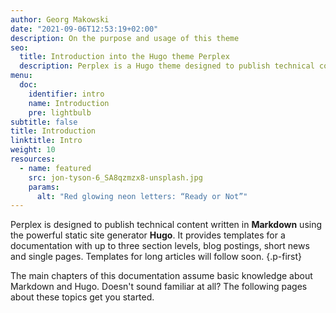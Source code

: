 ```yaml
---
author: Georg Makowski
date: "2021-09-06T12:53:19+02:00"
description: On the purpose and usage of this theme
seo:
  title: Introduction into the Hugo theme Perplex
  description: Perplex is a Hugo theme designed to publish technical content written in Markdown. There are layout variants for a documentation, a blog, a news feed and articles.
menu:
  doc:
    identifier: intro
    name: Introduction
    pre: lightbulb
subtitle: false
title: Introduction
linktitle: Intro
weight: 10
resources:
  - name: featured
    src: jon-tyson-6_SA8qzmzx8-unsplash.jpg
    params:
      alt: "Red glowing neon letters: “Ready or Not”"  
---
```


Perplex is designed to publish technical content written in **Markdown** using the powerful static site generator **Hugo**. It provides templates for a documentation with up to three section levels, blog postings, short news and single pages. Templates for long articles will follow soon.
{.p-first} <!--more-->

The main chapters of this documentation assume basic knowledge about Markdown and Hugo. Doesn't sound familiar at all? The following pages about these topics get you started.
